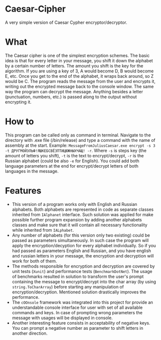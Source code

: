 # Caesar-Cipher
A very simple version of Caesar Cypher encryptor/decryptor.

# What
The Caesar cipher is one of the simplest encryption schemes. The basic idea is that for every letter in your message, you shift it down the alphabet by a certain number of letters. The amount you shift is the key for the algorithm. If you are using a key of 3, A would become D, B would become E, etc. Once you get to the end of the alphabet, it wraps back around, so Z would be C. The program reads the message from the user and encrypts it, writing out the encrypted message back to the console window. The same way the program can decrypt the message. Anything besides a letter (punctuation, numbers, etc.) is passed along to the output without encrypting it. 

# How to
This program can be called only as command in terminal. Navigate to the directory with .exe file (/bin/release) and type a command with the name of assembly at the start. Example: ```MessageFromJuliusCaesar.exe encrypt -s 3 -t ДРУГМОЙЭЛЬФ!ЯШКЕБСВЁЗПТИЦЮЖНЫХЧАЩ! -r```. Where ```-s``` is steps key (the amount of letters you shift), ```-t``` is the text to encrypt/decrypt, ```-r``` is the Russian alphabet (could be also ```-e``` for English). You could add both language parameters at the end for encrypt/decrypt letters of both languages in the message.

# Features
* This version of a program works only with English and Russian alphabets. Both alphabets are represented in code as separate classes inherited from ```IAlphanet``` interface. Such solution was applied for make possible further program expansion by adding another alphabets classes and make sure that it will contain all necessary functionality while inherited from ```IALphabet```. 
* Any number of alphabets (for this version only two existing) could be passed as parameters simultaneously. In such case the program will apply the encryption/decyption for every
alphabet individually. So if you had passed as parameters English and Russian, and you have english and russian letters in your message, the encryption and decryption will work for both of them.
* The methods responsible for encryption and decryption are covered by unit tests (```Xunit```) and performance tests (```BenchmarkDotNet```). The usage of benchmarks resulted in 
solution to transform the user's prompt containing the message to encrypt/decrypt into the char array (by using ```string.ToCharArray```) before starting any manipulation of 
encryption/decryption. Mentioned solution drastically improves the performance. 
* The ```cOOnsole``` framework was integrated into this project for provide an understandable console interface for user with set of all available commands and keys. In case of prompting wrong parameters the message with usages will be displayed in console.
* Another interesting feature consists in acceptability of negative keys. You can prompt a negative number as parameter to shift letters in another direction.
